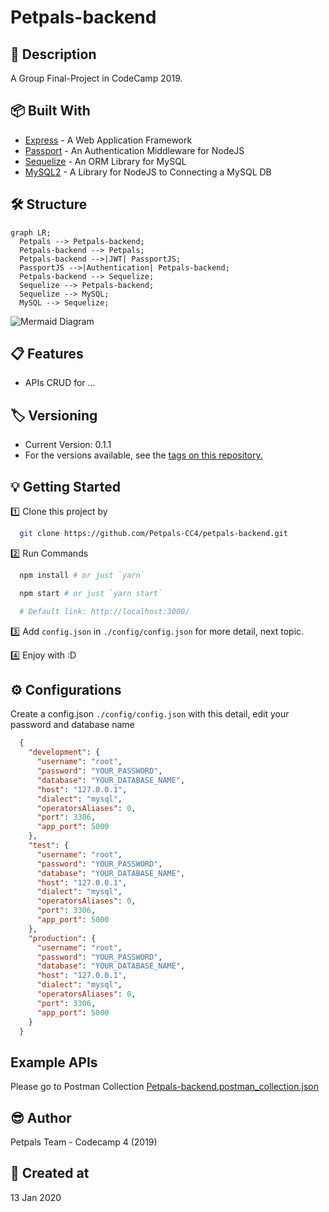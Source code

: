 # Petpals-backend

## 📘 Description

A Group Final-Project in CodeCamp 2019.

## 📦 Built With

- [Express](https://expressjs.com/) - A Web Application Framework
- [Passport](http://www.passportjs.org/docs/) - An Authentication Middleware for NodeJS
- [Sequelize](https://sequelize.org/) - An ORM Library for MySQL
- [MySQL2](https://www.npmjs.com/package/mysql2) - A Library for NodeJS to Connecting a MySQL DB

## 🛠 Structure

```mermaid
graph LR;
  Petpals --> Petpals-backend;
  Petpals-backend --> Petpals;
  Petpals-backend -->|JWT| PassportJS;
  PassportJS -->|Authentication| Petpals-backend;
  Petpals-backend --> Sequelize;
  Sequelize --> Petpals-backend;
  Sequelize --> MySQL;
  MySQL --> Sequelize;
```

![Mermaid Diagram](./mermaid-diagram.svg)

## 📋 Features

- APIs CRUD for ...

## 🏷 Versioning

- Current Version: 0.1.1
- For the versions available, see the [tags on this repository.](https://github.com/Petpals-CC4/petpals-backend/tags)

## 💡 Getting Started

1️⃣ Clone this project by

  ```bash
    git clone https://github.com/Petpals-CC4/petpals-backend.git
  ```

2️⃣ Run Commands

  ```bash
    npm install # or just `yarn`

    npm start # or just `yarn start`

    # Default link: http://localhost:3000/
  ```

3️⃣ Add `config.json` in `./config/config.json` for more detail, next topic.

4️⃣ Enjoy with :D

## ⚙️ Configurations

Create a config.json `./config/config.json` with this detail, edit your password and database name

```json
  {
    "development": {
      "username": "root",
      "password": "YOUR_PASSWORD",
      "database": "YOUR_DATABASE_NAME",
      "host": "127.0.0.1",
      "dialect": "mysql",
      "operatorsAliases": 0,
      "port": 3306,
      "app_port": 5000
    },
    "test": {
      "username": "root",
      "password": "YOUR_PASSWORD",
      "database": "YOUR_DATABASE_NAME",
      "host": "127.0.0.1",
      "dialect": "mysql",
      "operatorsAliases": 0,
      "port": 3306,
      "app_port": 5000
    },
    "production": {
      "username": "root",
      "password": "YOUR_PASSWORD",
      "database": "YOUR_DATABASE_NAME",
      "host": "127.0.0.1",
      "dialect": "mysql",
      "operatorsAliases": 0,
      "port": 3306,
      "app_port": 5000
    }
  }
```

## Example APIs

Please go to Postman Collection [Petpals-backend.postman_collection.json](Petpals-backend.postman_collection.json)

## 😎 Author

Petpals Team - Codecamp 4 (2019)

## 🚩 Created at

13 Jan 2020
